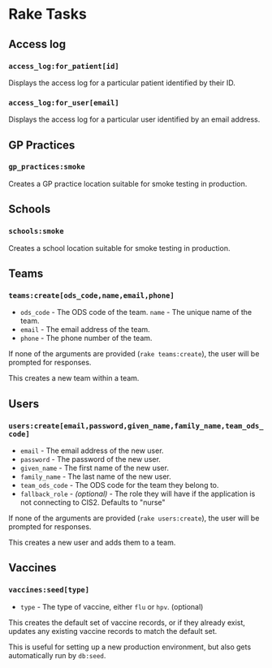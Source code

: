 # Rake Tasks

## Access log

### `access_log:for_patient[id]`

Displays the access log for a particular patient identified by their ID.

### `access_log:for_user[email]`

Displays the access log for a particular user identified by an email address.

## GP Practices

### `gp_practices:smoke`

Creates a GP practice location suitable for smoke testing in production.

## Schools

### `schools:smoke`

Creates a school location suitable for smoke testing in production.

## Teams

### `teams:create[ods_code,name,email,phone]`

- `ods_code` - The ODS code of the team.
  `name` - The unique name of the team.
- `email` - The email address of the team.
- `phone` - The phone number of the team.

If none of the arguments are provided (`rake teams:create`), the user will be prompted for responses.

This creates a new team within a team.

## Users

### `users:create[email,password,given_name,family_name,team_ods_code]`

- `email` - The email address of the new user.
- `password` - The password of the new user.
- `given_name` - The first name of the new user.
- `family_name` - The last name of the new user.
- `team_ods_code` - The ODS code for the team they belong to.
- `fallback_role` - _(optional)_ - The role they will have if the application is not connecting to CIS2. Defaults to "nurse"

If none of the arguments are provided (`rake users:create`), the user will be prompted for responses.

This creates a new user and adds them to a team.

## Vaccines

### `vaccines:seed[type]`

- `type` - The type of vaccine, either `flu` or `hpv`. (optional)

This creates the default set of vaccine records, or if they already exist, updates any existing vaccine records to match the default set.

This is useful for setting up a new production environment, but also gets automatically run by `db:seed`.
